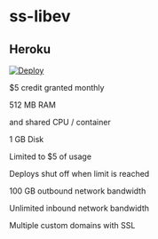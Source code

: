 # ss-libev

## Heroku

[![Deploy](https://www.herokucdn.com/deploy/button.png)](https://heroku.com/deploy)

$5 credit granted monthly

512 MB RAM

and shared CPU / container

1 GB Disk

Limited to $5 of usage

Deploys shut off when limit is reached

100 GB outbound network bandwidth

Unlimited inbound network bandwidth

Multiple custom domains with SSL
